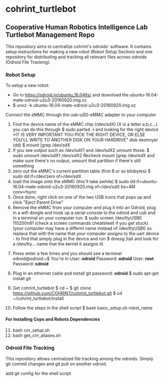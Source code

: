 # cohrint_turtlebot

## Cooperative Human Robotics Intelligence Lab Turtlebot Management Repo
This repository aims to centralize cohrint's odroids' software. It contains setup instructions for making a new robot (Robot Setup Section) and one repository for distributing and tracking all relevant files across odroids (Odroid File Tracking).

###  Robot Setup
To setup a new robot:
- Go to https://odroid.in/ubuntu_16.04lts/ and download the ubuntu-16.04-mate-odroid-u2u3-20160920.img.xz
- $ unxz -k ubuntu-16.04-mate-odroid-u2u3-20160920.img.xz

Connect the eMMC through the usb-uSD-eMMC adapter to your computer
1. Find the device name of the eMMC chip (/dev/sdX) (X is a letter a,b,c...)
you can do this through $ sudo parted -l and looking for the right device
*IT IS VERY IMPORTANT YOU PICK THE RIGHT DEVICE, OR ELSE YOU'LL WRITE TO ANOTHER DISK ON YOUR HARDRIVE" disk destroyer (dd) 
$ mount |grep /dev/sdX
2. If you see output such as /dev/sdX1 and /dev/sdX2 umount those:
$ sudo umount /dev/sdX1 /dev/sdX2
Recheck mount |grep /dev/sdX and make sure there's no output, umount that partition if there's still something
3. zero out the eMMC's current partition table (first 8 or so kilobytes)
$ sudo dd if=/dev/zero of=/dev/sdX
4. load the image onto the eMMC (this'll take awhile)
$ sudo dd if=ubuntu-16.04-mate-odroid-u2u3-20160920.img of=/dev/sdX bs=4M conv=fsync
5. Once done, right click on one of the two USB icons that pops up and click "Eject Parent Drive"
6. Remove the eMMC from your computer and plug it into an Odroid, plug in a wifi dongle and hook up a serial console to the odroid and usb and in a terminal on your computer run:
$ sudo screen /dev/ttyUSB0 115200n81 (check a screen commands cheatsheet if you get stuck)
(your computer may have a differnt name instead of /dev/ttyUSB0 so replace that with the name that your computer assigns to the uart device - to find that simply plug in the device and run $ dmesg |tail and look for a /dev/tty... name that the kernel it assigns it)
7) Press enter a few times and you should see a terminal odroid@odroid:~$
You're in
User: **odroid**
Password: **odroid**
User: **root**
Password: **odroid**

8) Plug in an ethernet cable and install git
password: **odroid**
$ sudo apt-get install git
9) Get cohrint_turtlebot
$ cd ~
$ git clone https://github.com/COHRINT/cohrint_turtlebot.git
$ cd ~/cohrint_turtlebot/install
10) Follow the steps in the shell script
$ bash basic_setup.sh robot_name

#### For Installing Cops and Robots Dependencies
11) bash cnr_setup.sh
12) bash get_cnr_aliases.sh

### Odroid File Tracking

This repository allows centralized file tracking among the odroids. Simply git commit changes and git pull on another odroid.


add git config for the shell script